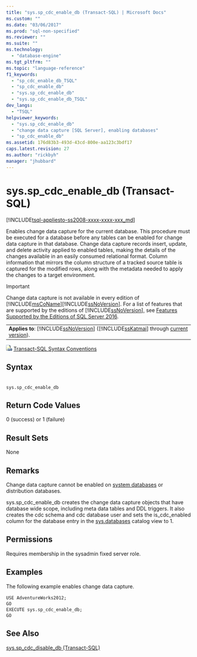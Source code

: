 ```yaml
---
title: "sys.sp_cdc_enable_db (Transact-SQL) | Microsoft Docs"
ms.custom: ""
ms.date: "03/06/2017"
ms.prod: "sql-non-specified"
ms.reviewer: ""
ms.suite: ""
ms.technology: 
  - "database-engine"
ms.tgt_pltfrm: ""
ms.topic: "language-reference"
f1_keywords: 
  - "sp_cdc_enable_db_TSQL"
  - "sp_cdc_enable_db"
  - "sys.sp_cdc_enable_db"
  - "sys.sp_cdc_enable_db_TSQL"
dev_langs: 
  - "TSQL"
helpviewer_keywords: 
  - "sys.sp_cdc_enable_db"
  - "change data capture [SQL Server], enabling databases"
  - "sp_cdc_enable_db"
ms.assetid: 176d83b3-493d-43cd-800e-aa123c3bdf17
caps.latest.revision: 27
ms.author: "rickbyh"
manager: "jhubbard"
---
```

# sys.sp_cdc_enable_db (Transact-SQL)
[!INCLUDE[tsql-appliesto-ss2008-xxxx-xxxx-xxx_md](../../../a9retired/includes/tsql-appliesto-ss2008-xxxx-xxxx-xxx-md.md)]

  Enables change data capture for the current database. This procedure must be executed for a database before any tables can be enabled for change data capture in that database. Change data capture records insert, update, and delete activity applied to enabled tables, making the details of the changes available in an easily consumed relational format. Column information that mirrors the column structure of a tracked source table is captured for the modified rows, along with the metadata needed to apply the changes to a target environment.  
  
> [!IMPORTANT]  
>  Change data capture is not available in every edition of [!INCLUDE[msCoName](../../../a9notintoc/includes/msconame-md.md)][!INCLUDE[ssNoVersion](../../../a9notintoc/includes/ssnoversion-md.md)]. For a list of features that are supported by the editions of [!INCLUDE[ssNoVersion](../../../a9notintoc/includes/ssnoversion-md.md)], see [Features Supported by the Editions of SQL Server 2016](../Topic/Features%20Supported%20by%20the%20Editions%20of%20SQL%20Server%202016.md).  
  
||  
|-|  
|**Applies to**: [!INCLUDE[ssNoVersion](../../../a9notintoc/includes/ssnoversion-md.md)] ([!INCLUDE[ssKatmai](../../../a9notintoc/includes/sskatmai-md.md)] through [current version](http://go.microsoft.com/fwlink/p/?LinkId=299658)).|  
  
 ![Topic link icon](../../../a9notintoc/media/topic-link.gif "Topic link icon") [Transact-SQL Syntax Conventions](../../../t-sql/language-elements/transact-sql-syntax-conventions-transact-sql.md)  
  
## Syntax  
  
```  
  
sys.sp_cdc_enable_db  
```  
  
## Return Code Values  
 0 (success) or 1 (failure)  
  
## Result Sets  
 None  
  
## Remarks  
 Change data capture cannot be enabled on [system databases](../../../relational-databases/databases/system-databases.md) or distribution databases.  
  
 sys.sp_cdc_enable_db creates the change data capture objects that have database wide scope, including meta data tables and DDL triggers. It also creates the cdc schema and cdc database user and sets the is_cdc_enabled column for the database entry in the [sys.databases](../../../relational-databases/reference/system-catalog-views/sys.databases-transact-sql.md) catalog view to 1.  
  
## Permissions  
 Requires membership in the sysadmin fixed server role.  
  
## Examples  
 The following example enables change data capture.  
  
```  
USE AdventureWorks2012;  
GO  
EXECUTE sys.sp_cdc_enable_db;  
GO  
```  
  
## See Also  
 [sys.sp_cdc_disable_db &#40;Transact-SQL&#41;](../../../relational-databases/reference/system-stored-procedures/sys.sp-cdc-disable-db-transact-sql.md)  
  
  